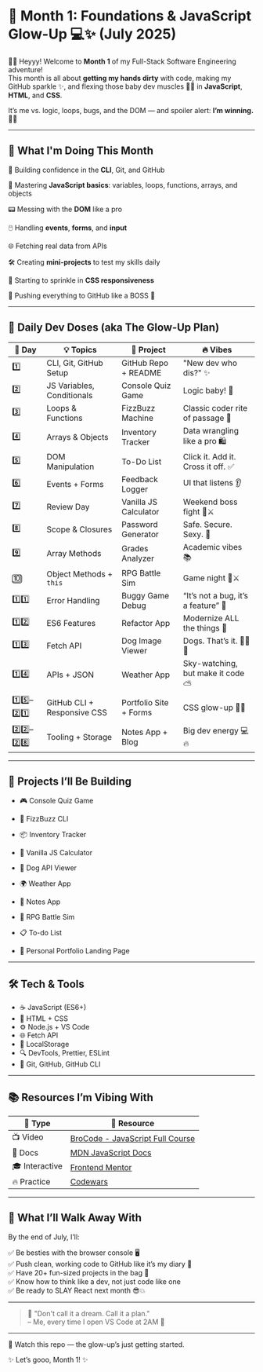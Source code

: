# 🌟 Month 1: Foundations & JavaScript Glow-Up 💻✨ (July 2025)

👋🏾 Heyyy! Welcome to **Month 1** of my Full-Stack Software Engineering adventure!  
This month is all about **getting my hands dirty** with code, making my GitHub sparkle ✨, and flexing those baby dev muscles 💪🏾 in **JavaScript**, **HTML**, and **CSS**.

It’s me vs. logic, loops, bugs, and the DOM — and spoiler alert: **I’m winning.** 🧠💥

---

## 🎯 What I'm Doing This Month

🚀 Building confidence in the **CLI**, Git, and GitHub  

🧠 Mastering **JavaScript basics**: variables, loops, functions, arrays, and objects  

📟 Messing with the **DOM** like a pro  

🖱️ Handling **events**, **forms**, and **input**  

🌐 Fetching real data from APIs  

🛠️ Creating **mini-projects** to test my skills daily  

🎨 Starting to sprinkle in **CSS responsiveness**  

📂 Pushing everything to GitHub like a BOSS 😤

---

## 📆 Daily Dev Doses (aka The Glow-Up Plan)

| 🔢 Day | 💡 Topics | 🎯 Project | 🔥 Vibes |
|-------|-----------|-----------|--------|
| 1️⃣ | CLI, Git, GitHub Setup | GitHub Repo + README | "New dev who dis?" ✨ |
| 2️⃣ | JS Variables, Conditionals | Console Quiz Game | Logic baby! 🧠 |
| 3️⃣ | Loops & Functions | FizzBuzz Machine | Classic coder rite of passage 💪 |
| 4️⃣ | Arrays & Objects | Inventory Tracker | Data wrangling like a pro 🛍️ |
| 5️⃣ | DOM Manipulation | To-Do List | Click it. Add it. Cross it off. ✅ |
| 6️⃣ | Events + Forms | Feedback Logger | UI that listens 👂 |
| 7️⃣ | Review Day | Vanilla JS Calculator | Weekend boss fight 🧮⚔️ |
| 8️⃣ | Scope & Closures | Password Generator | Safe. Secure. Sexy. 🔐 |
| 9️⃣ | Array Methods | Grades Analyzer | Academic vibes 📚 |
| 🔟 | Object Methods + `this` | RPG Battle Sim | Game night 🎲⚔️ |
| 1️⃣1️⃣ | Error Handling | Buggy Game Debug | “It’s not a bug, it’s a feature” 🐛 |
| 1️⃣2️⃣ | ES6 Features | Refactor App | Modernize ALL the things 🔄 |
| 1️⃣3️⃣ | Fetch API | Dog Image Viewer | Dogs. That’s it. 🐶🐶🐶 |
| 1️⃣4️⃣ | APIs + JSON | Weather App | Sky-watching, but make it code ⛅ |
| 1️⃣5️⃣–2️⃣1️⃣ | GitHub CLI + Responsive CSS | Portfolio Site + Forms | CSS glow-up 💅🏽 |
| 2️⃣2️⃣–2️⃣8️⃣ | Tooling + Storage | Notes App + Blog | Big dev energy 💻🔥 |

---

## 💫 Projects I’ll Be Building

- 🎮 Console Quiz Game  

- 🔢 FizzBuzz CLI  

- 📦 Inventory Tracker  

- 🧮 Vanilla JS Calculator  

- 🐾 Dog API Viewer  

- 🌍 Weather App  

- 📝 Notes App  

- 🧠 RPG Battle Sim  

- 📋 To-do List  

- 🧰 Personal Portfolio Landing Page

---

## 🛠️ Tech & Tools

- ☕ JavaScript (ES6+)  
- 🎨 HTML + CSS  
- ⚙️ Node.js + VS Code  
- 🌐 Fetch API  
- 💾 LocalStorage  
- 🔍 DevTools, Prettier, ESLint  
- 🔀 Git, GitHub, GitHub CLI

---

## 📚 Resources I’m Vibing With

| 🧠 Type | 🔗 Resource |
|--------|-------------|
| 📺 Video | [BroCode - JavaScript Full Course](https://www.youtube.com/watch?v=PkZNo7MFNFg) |
| 📘 Docs | [MDN JavaScript Docs](https://developer.mozilla.org/en-US/docs/Web/JavaScript) |
| 🎓 Interactive | [Frontend Mentor](https://www.frontendmentor.io/) |
| 🔥 Practice | [Codewars](https://www.codewars.com/) |

---

## 🧠 What I’ll Walk Away With

By the end of July, I’ll:

✅ Be besties with the browser console 🖥️  
✅ Push clean, working code to GitHub like it’s my diary 📔  
✅ Have 20+ fun-sized projects in the bag 👜  
✅ Know how to think like a dev, not just code like one  
✅ Be ready to SLAY React next month 😎💥

---

> 💬 "Don't call it a dream. Call it a plan."  
> – Me, every time I open VS Code at 2AM 🌙

---

👀 Watch this repo — the glow-up’s just getting started.

✨ Let’s gooo, Month 1! ✨
